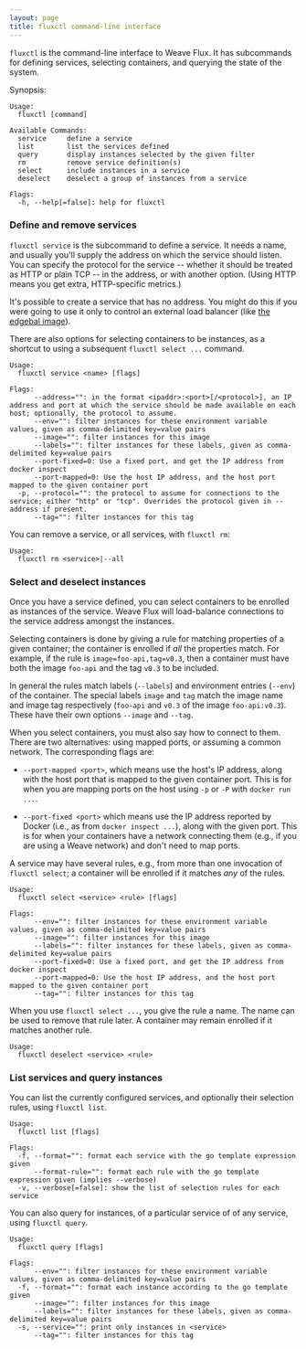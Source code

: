 ```yaml
---
layout: page
title: fluxctl command-line interface
---
```


`fluxctl` is the command-line interface to Weave Flux. It has
subcommands for defining services, selecting containers, and querying
the state of the system.

Synopsis:

```
Usage:
  fluxctl [command]

Available Commands:
  service     define a service
  list        list the services defined
  query       display instances selected by the given filter
  rm          remove service definition(s)
  select      include instances in a service
  deselect    deselect a group of instances from a service

Flags:
  -h, --help[=false]: help for fluxctl
```

### Define and remove services

`fluxctl service` is the subcommand to define a service. It needs a
name, and usually you'll supply the address on which the service
should listen. You can specify the protocol for the service -- whether
it should be treated as HTTP or plain TCP -- in the address, or with
another option. (Using HTTP means you get extra, HTTP-specific
metrics.)

It's possible to create a service that has no address. You might do
this if you were going to use it only to control an external load
balancer (like [the edgebal image](../edgebal/README.md)).

There are also options for selecting containers to be instances, as a
shortcut to using a subsequent `fluxctl select ...` command.

```
Usage:
  fluxctl service <name> [flags]

Flags:
      --address="": in the format <ipaddr>:<port>[/<protocol>], an IP address and port at which the service should be made available on each host; optionally, the protocol to assume.
      --env="": filter instances for these environment variable values, given as comma-delimited key=value pairs
      --image="": filter instances for this image
      --labels="": filter instances for these labels, given as comma-delimited key=value pairs
      --port-fixed=0: Use a fixed port, and get the IP address from docker inspect
      --port-mapped=0: Use the host IP address, and the host port mapped to the given container port
  -p, --protocol="": the protocol to assume for connections to the service; either "http" or "tcp". Overrides the protocol given in --address if present.
      --tag="": filter instances for this tag
```

You can remove a service, or all services, with `fluxctl rm`:

```
Usage:
  fluxctl rm <service>|--all
```

### Select and deselect instances

Once you have a service defined, you can select containers to be
enrolled as instances of the service. Weave Flux will load-balance
connections to the service address amongst the instances.

Selecting containers is done by giving a rule for matching properties
of a given container; the container is enrolled if _all_ the
properties match. For example, if the rule is
`image=foo-api,tag=v0.3`, then a container must have both the image
`foo-api` and the tag `v0.3` to be included.

In general the rules match labels (`--labels`) and environment entries
(`--env`) of the container. The special labels `image` and `tag` match
the image name and image tag respectively (`foo-api` and `v0.3` of the
image `foo-api:v0.3`). These have their own options `--image` and
`--tag`.

When you select containers, you must also say how to connect to
them. There are two alternatives: using mapped ports, or assuming a
common network. The corresponding flags are:

 * `--port-mapped <port>`, which means use the host's IP address,
   along with the host port that is mapped to the given container
   port. This is for when you are mapping ports on the host using `-p`
   or `-P` with `docker run ...`.

 * `--port-fixed <port>` which means use the IP address reported by
   Docker (i.e., as from `docker inspect ...`), along with the given
   port. This is for when your containers have a network connecting
   them (e.g., if you are using a Weave network) and don't need to map
   ports.

A service may have several rules, e.g., from more than one invocation
of `fluxctl select`; a container will be enrolled if it matches _any_
of the rules.

```
Usage:
  fluxctl select <service> <rule> [flags]

Flags:
      --env="": filter instances for these environment variable values, given as comma-delimited key=value pairs
      --image="": filter instances for this image
      --labels="": filter instances for these labels, given as comma-delimited key=value pairs
      --port-fixed=0: Use a fixed port, and get the IP address from docker inspect
      --port-mapped=0: Use the host IP address, and the host port mapped to the given container port
      --tag="": filter instances for this tag
```

When you use `fluxctl select ...`, you give the rule a name. The name
can be used to remove that rule later. A container may remain enrolled
if it matches another rule.

```
Usage:
  fluxctl deselect <service> <rule>
```

### List services and query instances

You can list the currently configured services, and optionally their
selection rules, using `fluxctl list`.

```
Usage:
  fluxctl list [flags]

Flags:
  -f, --format="": format each service with the go template expression given
      --format-rule="": format each rule with the go template expression given (implies --verbose)
  -v, --verbose[=false]: show the list of selection rules for each service
```

You can also query for instances, of a particular service of of any
service, using `fluxctl query`.

```
Usage:
  fluxctl query [flags]

Flags:
      --env="": filter instances for these environment variable values, given as comma-delimited key=value pairs
  -f, --format="": format each instance according to the go template given
      --image="": filter instances for this image
      --labels="": filter instances for these labels, given as comma-delimited key=value pairs
  -s, --service="": print only instances in <service>
      --tag="": filter instances for this tag
```
